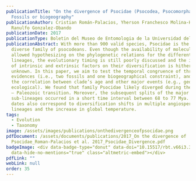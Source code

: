 ```yaml
---
publicationTitle: "On the divergence of Psocidae (Psocodea, Psocomorpha):
  Fossils or biogeography"
publicationAuthor: Cristian Román-Palacios, Yherson Franchesco Molina-Henao, and
  Ranulfo Gonzalez-Obando
publicationDate: 2017
publicationType: Boletin del Museo de Entomologia de la Universidad del Valle
publicationAbstract: With more than 900 valid species, Psocidae is the most
  diverse family of psocodeans. Even though the availability of molecular has
  allowed hypothesizing on the phylogenetic relations for the different
  lineages, the evolutionary timing is still poorly discussed and the influence
  of intrinsic and extrinsic factors on their diversification is hitherto
  unknown. In this paper, we aim to test the temporal congruence of three
  evidences (i.e., two fossils and one biogeographical constraint), and discuss
  the correlation between clade’s age and other major events (e.g., geological,
  ecological). We found that family Psocidae likely diverged during the Mesozoic
  – Paleozoic transition. Moreover, the subsequent splits of the major
  sub-lineages occurred in a short time interval between 68 to 77 Mya. These
  dates also correspond to diversification shifts in multiple angiosperm
  lineages and the increase in global temperature.
tags:
  - Evolution
  - Taxonomy
image: /assets/images/publications/onthedivergenceofpsocidae.png
pdfDocument: /assets/documents/publications/2017_On the divergence of
  Psocidae_Roman-Palacios et al. 2017_Psocidae_Divergence.pdf
badgeImage: <div data-badge-type="donut" data-doi="10.15517/rbt.v66i3.30818"
  data-hide-no-mentions="true" class="altmetric-embed"></div>
pdfLink: ""
webLink: null
order: 35
---
```

